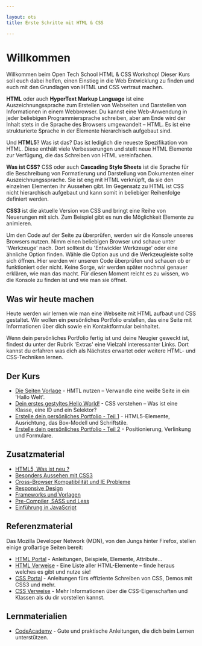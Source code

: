 ```yaml
---

layout: ots
title: Erste Schritte mit HTML & CSS

---
```


# Willkommen

Willkommen beim Open Tech School HTML & CSS Workshop! Dieser Kurs soll euch
dabei helfen, einen Einstieg in die Web Entwicklung zu finden und euch mit den
Grundlagen von HTML und CSS vertraut machen.

**HTML** oder auch __HyperText Markup Language__ ist eine Auszeichnungssprache
zum Erstellen von Webseiten und Darstellen von Informationen in einem Webbrowser.
Du kannst eine Web-Anwendung in jeder beliebigen Programmiersprache schreiben,
aber am Ende wird der Inhalt stets in die Sprache des Browsers umgewandelt – HTML.
Es ist eine strukturierte Sprache in der Elemente hierarchisch aufgebaut sind.

Und **HTML5**? Was ist das?
Das ist lediglich die neueste Spezifikation von HTML. Diese enthält viele Verbesserungen
und stellt neue HTML Elemente zur Verfügung, die das Schreiben von HTML vereinfachen.

**Was ist CSS?**
CSS oder auch __Cascading Style Sheets__ ist die Sprache für die Beschreibung von
Formatierung und Darstellung von Dokumenten einer Auszeichnungssprache.
Sie ist eng mit HTML verknüpft, da sie den einzelnen Elementen ihr Aussehen gibt.
Im Gegensatz zu HTML ist CSS nicht hierarchisch aufgebaut und kann somit
in beliebiger Reihenfolge definiert werden.

**CSS3** ist die aktuelle Version von CSS und bringt eine Reihe von Neuerungen
mit sich. Zum Beispiel gibt es nun die Möglichkeit Elemente zu animieren.

Um den Code auf der Seite zu überprüfen, werden wir die Konsole unseres Browsers
nutzen. Nimm einen beliebigen Browser und schaue unter 'Werkzeuge' nach.
Dort solltest du 'Entwickler Werkzeuge' oder eine ähnliche Option finden.
Wähle die Option aus und die Werkzeugleiste sollte sich öffnen.
Hier werden wir unseren Code überprüfen und schauen ob er
funktioniert oder nicht. Keine Sorge, wir werden später nochmal genauer erklären,
wie man das macht. Für diesen Moment reicht es zu wissen, wo die Konsole zu finden ist
und wie man sie öffnet.

## Was wir heute machen

Heute werden wir lernen wie man eine Webseite mit HTML aufbaut und CSS gestaltet.
Wir wollen ein persönliches Portfolio erstellen, das eine Seite mit Informationen über dich
sowie ein Kontaktformular beinhaltet.

Wenn dein persönliches Portfolio fertig ist und deine Neugier geweckt ist, findest du unter der
Rubrik 'Extras' eine Vielzahl interessanter Links. Dort kannst du erfahren was dich als Nächstes
erwartet oder weitere HTML- und CSS-Techniken lernen.

## Der Kurs

  * [Die Seiten Vorlage](core/structure.html) -
    HMTL nutzen – Verwandle eine weiße Seite in ein 'Hallo Welt'.
  * [Dein erstes gestyltes Hello World!](core/style.html) -
    CSS verstehen – Was ist eine Klasse, eine ID und ein Selektor?
  * [Erstelle dein persönliches Portfolio - Teil 1](core/portfolio.html) -
    HTML5-Elemente, Ausrichtung, das Box-Modell und Schriftstile.
  * [Erstelle dein persönliches Portfolio - Teil 2](core/portfolio-2.html) -
    Positionierung, Verlinkung und Formulare.

## Zusatzmaterial

  * [HTML5, Was ist neu ?](extra/HTML5.html)
  * [Besonders Aussehen mit CSS3](extras/CSS3.html)
  * [Cross-Browser Kompatibilität und IE Probleme](extras/compatibility.html)
  * [Responsive Design](extras/responsive.html)
  * [Frameworks und Vorlagen](extras/frameworks.html)
  * [Pre-Compiler, SASS und Less](extras/sass-less.html)
  * [Einführung in JavaScript](extras/javascript.html)

## Referenzmaterial

Das Mozilla Developer Network (MDN), von den Jungs hinter Firefox,
stellen einige großartige Seiten bereit:

  * [HTML Portal](https://developer.mozilla.org/en-US/docs/Web/HTML) -
    Anleitungen, Beispiele, Elemente, Attribute…
  * [HTML Verweise](https://developer.mozilla.org/en-US/docs/Web/HTML/Element) -
    Eine Liste aller HTML-Elemente – finde heraus welches es gibt und nutze sie!
  * [CSS Portal](https://developer.mozilla.org/en-US/docs/Web/CSS) -
    Anleitungen fürs effiziente Schreiben von CSS, Demos mit CSS3 und mehr.
  * [CSS Verweise](https://developer.mozilla.org/en-US/docs/Web/CSS/Reference) -
    Mehr Informationen über die CSS-Eigenschaften und Klassen als du dir vorstellen kannst.

## Lernmaterialien

* [CodeAcademy](http://www.codecademy.com/tracks/web) -
  Gute und praktische Anleitungen, die dich beim Lernen unterstützen.
